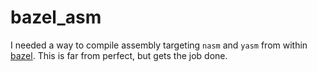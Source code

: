 # bazel_asm

I needed a way to compile assembly targeting `nasm` and `yasm` from within
[bazel](https://bazel.build). This is far from perfect, but gets the job done.
